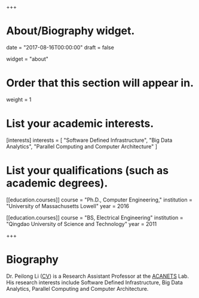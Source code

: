 +++
# About/Biography widget.

date = "2017-08-16T00:00:00"
draft = false

widget = "about"

# Order that this section will appear in.
weight = 1

# List your academic interests.
[interests]
  interests = [
    "Software Defined Infrastructure",
    "Big Data Analytics",
    "Parallel Computing and Computer Architecture"
  ]

# List your qualifications (such as academic degrees).
[[education.courses]]
  course = "Ph.D., Computer Engineering,"
  institution = "University of Massachusetts Lowell"
  year = 2016

[[education.courses]]
  course = "BS, Electrical Engineering"
  institution = "Qingdao University of Science and Technology"
  year = 2011

+++

# Biography


Dr. Peilong Li (<a href="cv.pdf">CV</a>) is a Research Assistant Professor at the <a href="https://acanets.uml.edu" target="_blank">ACANETS</a> Lab. His research interests include Software Defined Infrastructure, Big Data Analytics, Parallel Computing and Computer Architecture.
